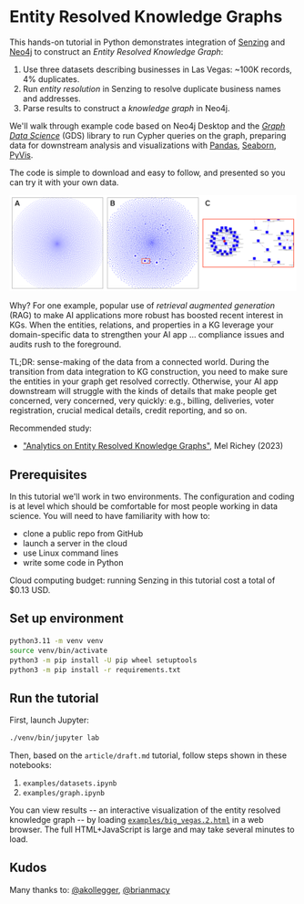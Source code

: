 # Entity Resolved Knowledge Graphs

This hands-on tutorial in Python demonstrates integration of
[Senzing](https://github.com/Senzing) and [Neo4j](https://github.com/neo4j)
to construct an _Entity Resolved Knowledge Graph_:

  1. Use three datasets describing businesses in Las Vegas: ~100K records, 4% duplicates.
  2. Run _entity resolution_ in Senzing to resolve duplicate business names and addresses.
  3. Parse results to construct a _knowledge graph_ in Neo4j.

We'll walk through example code based on Neo4j Desktop and the
[_Graph Data Science_](https://github.com/neo4j/graph-data-science-client)
(GDS) library to run Cypher queries on the graph,
preparing data for downstream analysis and visualizations with
[Pandas](https://pandas.pydata.org/),
[Seaborn](https://seaborn.pydata.org/),
[PyVis](https://pyvis.readthedocs.io/en/latest/).

The code is simple to download and easy to follow, and presented so
you can try it with your own data.

![Before and After](article/img/before_after.png)

Why?
For one example, popular use of _retrieval augmented generation_ (RAG)
to make AI applications more robust has boosted recent interest in KGs.
When the entities, relations, and properties in a KG leverage your
domain-specific data to strengthen your AI app ... compliance issues
and audits rush to the foreground.

TL;DR: sense-making of the data from a connected world.
During the transition from data integration to KG construction,
you need to make sure the entities in your graph get resolved correctly.
Otherwise, your AI app downstream will struggle with the kinds of details
that make people get concerned, very concerned, very quickly:
e.g., billing, deliveries, voter registration, crucial medical details,
credit reporting, and so on.

Recommended study:
  - ["Analytics on Entity Resolved Knowledge Graphs"](https://youtu.be/ZgK5YHNixTM), Mel Richey (2023)


## Prerequisites

In this tutorial we'll work in two environments.
The configuration and coding is at level which should be comfortable
for most people working in data science.
You will need to have familiarity with how to:

  - clone a public repo from GitHub
  - launch a server in the cloud
  - use Linux command lines
  - write some code in Python

Cloud computing budget: running Senzing in this tutorial cost a total
of $0.13 USD.


## Set up environment

```bash
python3.11 -m venv venv
source venv/bin/activate
python3 -m pip install -U pip wheel setuptools
python3 -m pip install -r requirements.txt 
```


## Run the tutorial

First, launch Jupyter:

```bash
./venv/bin/jupyter lab
```

Then, based on the `article/draft.md` tutorial, follow steps shown in
these notebooks:

  1. `examples/datasets.ipynb`
  2. `examples/graph.ipynb`

You can view results --
an interactive visualization of the entity resolved knowledge graph --
by loading [`examples/big_vegas.2.html`](examples/big_vegas.2.html)
in a web browser.
The full HTML+JavaScript is large and may take several minutes to load.


## Kudos

Many thanks to:
[@akollegger](https://github.com/akollegger),
[@brianmacy](https://github.com/brianmacy)
